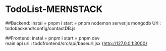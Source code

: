 # TodoList-MERNSTACK

##Backend:
instal = pnpm i
start = pnpm nodemon server.js
mongodb Url : todobackend/config/contactDB.js

##Frontend:
instal = pnpm i
start = pnpm dev<br>
main api url : todofrontend/src/api/baseurl.jsx {http://127.0.0.1:3000}



